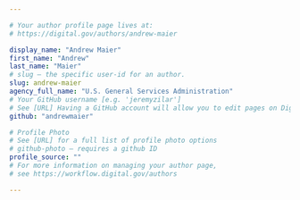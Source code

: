 ```yaml
---

# Your author profile page lives at:
# https://digital.gov/authors/andrew-maier

display_name: "Andrew Maier"
first_name: "Andrew"
last_name: "Maier"
# slug — the specific user-id for an author.
slug: andrew-maier
agency_full_name: "U.S. General Services Administration"
# Your GitHub username [e.g. 'jeremyzilar']
# See [URL] Having a GitHub account will allow you to edit pages on DigitalGov. The image used in your GitHub account can also be used to populate your digital.gov profile photo.
github: "andrewmaier"

# Profile Photo
# See [URL] for a full list of profile photo options
# github-photo — requires a github ID
profile_source: ""
# For more information on managing your author page,
# see https://workflow.digital.gov/authors

---
```

